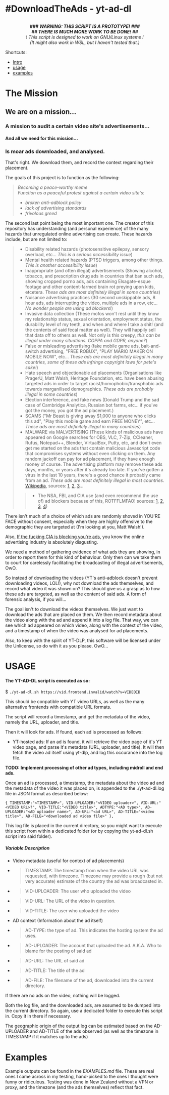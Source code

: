 
# #DownloadTheAds - yt-ad-dl
## 

<div align="center">

</div>


<i><div align="center">
<b>### WARNING: THIS SCRIPT IS A PROTOTYPE! ###<br>## THERE IS MUCH MORE WORK TO BE DONE! ##</b><br>
! This script is designed to work on GNU/Linux systems !<br>
(It might also work in WSL, but I haven't tested that.)
</div></i>
Shortcuts:

* [Intro](#the-mission)
* [usage](#usage)
* [examples](#examples)

# The Mission
## We are on a mission...
### A mission to audit a certain video site's advertisements...<br>
#### And all we need for this mission...<br>
### Is moar ads downloaded, and analysed.
That's right. We download them, and record the context regarding their placement.

The goals of this project is to function as the following:
> *Becoming a peace-worthy meme*<br>
> *Function as a peaceful protest against a certain video site's:*<br>
> - *broken anti-adblock policy*<br>
> - *lack of advertising standards*<br>
> - *frivolous greed*<br>

The second last point being the most important one. The creator of this repository has understanding (and personal experience) of the many hazards that unregulated online advertising can create.
These hazards include, but are not limited to:
>- Disability related hazards (photosensitive epilepsy, sensory overload, etc... *This is a serious accessibility issue*)
>- Mental health related hazards (PTSD triggers, among other things. *This is another accessibility issue*)
>- Inappropriate (and often illegal) advertisements (Showing alcohol, tobacco, and prescription drug ads in countries that ban such ads, showing cropped porno ads, ads containing Elsagate-esque footage and other content-farmed brain rot preying upon kids, etcetera. *These ads are most definitely illegal in some countries*)
>- Nuisance advertising practices (30 second unskippable ads, 8 hour ads, ads interrupting the video, multiple ads in a row, etc... *No wonder people are using ad blockers!*)
>- Invasive data collection (These mofos won't rest until they know my relationship status, sexual orientation, employment status, the durability level of my teeth, and when and where I take a shit! (and the contents of said fecal matter as well). They will happily sell that data off to others as well. Not only is this creepy, *this can be illegal under many situations. COPPA and GDPR, anyone?*)
>- False or misleading advertising (fake mobile game ads, bait-and-switch advertising, "FREE ROBUX", "PLAY MARIO MAKER ON MOBILE NOW", etc... *These ads are most definitely illegal in many countries, some of these ads infringe copyright laws for pete's sake!*)
>- Hate speech and objectionable ad placements (Organisations like PragerU, Matt Walsh, Heritage Foundation, etc. have been abusing targeted ads in order to target racist/homophobic/transphobic ads towards marganilised demographics. *These ads are probably illegal in some countries*)
>- Election interference, and fake news (Donald Trump and the sad case of Cambridge Analytica, Russian bot farms, etc... if you've got the money, you got the ad placement.)
>- SCAMS ("Mr Beast is giving away $1,000 to anyone who clicks this ad", "Play this mobile game and earn FREE MONEY", etc... *These ads are most definitely illegal in many countries*)
>- MALWARE via MALVERTISING (These kinds of malicious ads have appeared on Google searches for OBS, VLC, 7-Zip, CCleaner, Rufus, Notepad++, Blender, VirtualBox, Putty, etc, and don't even get me started on the ads that contain malicious Javascript code that compromises systems without even clicking on them. Any random jackoff can pay for ad placement, if they have enough money of course. The advertising platform may remove these ads days, months, or years after it's already too late. If you've gotten a virus in the last 10 years, there's a good chance it probably came from an ad. *These ads are most definitely illegal in most countries*. [Wikipedia](https://en.wikipedia.org/wiki/Malvertising), sources: [1](https://www.bleepingcomputer.com/news/security/hackers-push-malware-via-google-search-ads-for-vlc-7-zip-ccleaner/), [2](https://www.bleepingcomputer.com/news/security/hackers-push-malware-via-google-search-ads-for-vlc-7-zip-ccleaner/), [3](https://www.malwarebytes.com/blog/threat-intelligence/2022/07/google-ads-lead-to-major-malvertising-campaign)...
>>- The NSA, FBI, and CIA use (and even recommend the use of) ad blockers because of this, ROTFFLMFAO! sources: [1](https://www.vice.com/en/article/93ypke/the-nsa-and-cia-use-ad-blockers-because-online-advertising-is-so-dangerous), [2](https://www.wired.com/story/security-roundup-even-cia-nsa-use-ad-blockers/), [3](https://www.standard.co.uk/news/tech/fbi-recommends-ad-blocker-online-scams-b1048998.html), [4](https://interestingengineering.com/culture/cia-and-nsa-use-ad-blockers-to-stay-safe))

There isn't much of a choice of which ads are randomly shoved in YOU'RE FACE without consent, especially when they are highly offensive to the demographic they are targeted at (I'm looking at you, Matt Walsh!).

Also, [If the fucking CIA is blocking you're ads](https://www.vice.com/en/article/93ypke/the-nsa-and-cia-use-ad-blockers-because-online-advertising-is-so-dangerous), you know the online advertising industry is absolutely disgusting.

We need a method of gathering evidence of what ads they are showing, in order to report them for this kind of behaviour. Only then can we take them to court for carelessly facilitating the broadcasting of illegal advertisements, OwO.

So instead of downloading the videos (YT's anti-adblock doesn't prevent downloading videos, LOL!), why not download the ads themselves, and record what video it was shown on? This should give us a grasp as to how these ads are targeted, as well as the content of said ads. A form of forensic analysis, if you will...

The goal isn't to download the videos themselves. We just want to download the ads that are placed on them. We then record metadata about the video along with the ad and append it into a log file. That way, we can see which ad appeared on which video, along with the context of the video, and a timestamp of when the video was analysed for ad placements.

Also, to keep with the spirit of YT-DLP, this software will be licensed under the Unlicense, so do with it as you please. OwO...

# USAGE
#### The YT-AD-DL script is executed as so:
$ `./yt-ad-dl.sh https://vid.frontend.invalid/watch?v=VIDEOID`

This should be conpatible with YT video URLs, as well as the many alternative frontends with compatible URL formats.

The script will record a timestamp, and get the metadata of the video, namely the URL, uploader, and title.

Then it will look for ads. If found, each ad is processed as follows:
* YT-hosted ads: If an ad is found, it will retrieve the video page of it's YT video page, and parse it's metadata (URL, uploader, and title). It will then fetch the video ad itself using yt-dlp, and log this occurance into the log file.

__TODO: Implement processing of other ad types, including midroll and end ads.__

Once an ad is processed, a timestamp, the metadata about the video ad and the metadata of the video it was placed on, is appended to the ./yt-ad-dl.log file in JSON format as described below:

`{ TIMESTAMP:"<TIMESTAMP>", VID-UPLOADER:"<VIDEO uploader>", VID-URL:"<VIDEO URL>?", VID-TITLE:"<VIDEO title>", ADTYPE:"<AD type>", AD-UPLOADER:"<AD uploader name>", AD-URL:"<ad URL>", AD-TITLE="<video title>", AD-FILE="<downloaded ad video file>" },`

This log file is placed in the current directory, so you might want to execute this script from within a dedicated folder (or by copying the yt-ad-dl.sh script into said folder).

##### Variable Description
* Video metadata (useful for context of ad placements)
* > TIMESTAMP: The timestamp from when the video URL was requested, with timezone. Timezone may provide a rough (but not very accurate) estimate of the country the ad was broadcasted in.
* > VID-UPLOADER: The user who uploaded the video
* > VID-URL: The URL of the video in question.
* > VID-TITLE: The user who uploaded the video
* AD context (Information about the ad itself)
* > AD-TYPE: the type of ad. This indicates the hosting system the ad uses.
* > AD-UPLOADER: The account that uploaded the ad. A.K.A. Who to blame for the posting of said ad
* > AD-URL: The URL of said ad
* > AD-TITLE: The title of the ad
* > AD-FILE: The filename of the ad, downloaded into the current directory.

If there are no ads on the video, nothing will be logged.
 
Both the log file, and the downloaded ads, are assumed to be dumped into the current directory. So again, use a dedicated folder to execute this script in. Copy it in there if necessary.

The geographic origin of the output log can be estimated based on the AD-UPLOADER and AD-TITLE of the ads observed (as well as the timezone in TIMESTAMP if it matches up to the ads)

# Examples
Example outputs can be found in the *EXAMPLES.md* file. These are real ones I came across in my testing, hand-picked to the ones I thought were funny or ridiculous. Testing was done in New Zealand without a VPN or proxy, and the timezone (and the ads themselves) reflect that fact.
